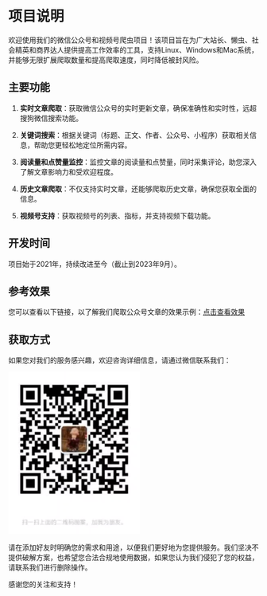 # 项目说明

欢迎使用我们的微信公众号和视频号爬虫项目！该项目旨在为广大站长、懒虫、社会精英和商界达人提供提高工作效率的工具，支持Linux、Windows和Mac系统，并能够无限扩展爬取数量和提高爬取速度，同时降低被封风险。

## 主要功能

1. **实时文章爬取**：获取微信公众号的实时更新文章，确保准确性和实时性，远超搜狗微信搜索功能。

2. **关键词搜索**：根据关键词（标题、正文、作者、公众号、小程序）获取相关信息，帮助您更轻松地定位所需内容。

3. **阅读量和点赞量监控**：监控文章的阅读量和点赞量，同时采集评论，助您深入了解文章影响力和受欢迎程度。

4. **历史文章爬取**：不仅支持实时文章，还能够爬取历史文章，确保您获取全面的信息。

5. **视频号支持**：获取视频号的列表、指标，并支持视频下载功能。

## 开发时间

项目始于2021年，持续改进至今（截止到2023年9月）。

## 参考效果

您可以查看以下链接，以了解我们爬取公众号文章的效果示例：[点击查看效果](http://thinktank.taocms.org/03/6546.htm)

## 获取方式

如果您对我们的服务感兴趣，欢迎咨询详细信息，请通过微信联系我们：

![微信二维码](wx.jpg)

请在添加好友时明确您的需求和用途，以便我们更好地为您提供服务。我们坚决不提供破解方案，也希望您合法合规地使用数据，如果您认为我们侵犯了您的权益，请联系我们进行删除操作。

感谢您的关注和支持！